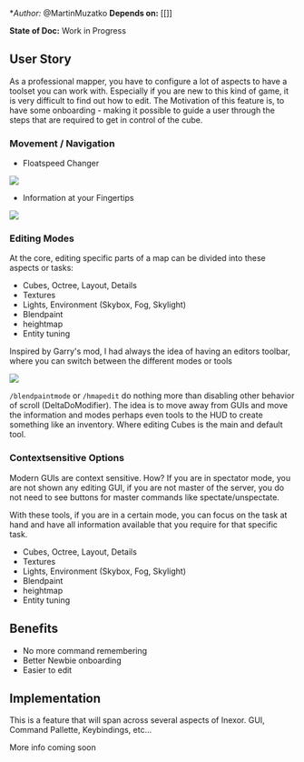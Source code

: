 **Author:* @MartinMuzatko
**Depends on:** [[]]

**State of Doc:** Work in Progress

## User Story
As a professional mapper, you have to configure a lot of aspects to have a toolset you can work with. Especially if you are new to this kind of game, it is very difficult to find out how to edit. The Motivation of this feature is, to have some onboarding - making it possible to guide a user through the steps that are required to get in control of the cube.

### Movement / Navigation
* Floatspeed Changer

![](http://i.imgur.com/4du3Ztw.png)

* Information at your Fingertips

![](http://i.imgur.com/ld7Eucb.png)

### Editing Modes

At the core, editing specific parts of a map can be divided into these aspects or tasks:

* Cubes, Octree, Layout, Details
* Textures
* Lights, Environment (Skybox, Fog, Skylight)
* Blendpaint
* heightmap
* Entity tuning

Inspired by Garry's mod, I had always the idea of having an editors toolbar, where you can switch between the different modes or tools

![](http://i.imgur.com/b85gjcV.png)

`/blendpaintmode` or `/hmapedit` do nothing more than disabling other behavior of scroll (DeltaDoModifier).
The idea is to move away from GUIs and move the information and modes perhaps even tools to the HUD to create something like an inventory. Where editing Cubes is the main and default tool.

### Contextsensitive Options

Modern GUIs are context sensitive. How? If you are in spectator mode, you are not shown any editing GUI, if you are not master of the server, you do not need to see buttons for master commands like spectate/unspectate.

With these tools, if you are in a certain mode, you can focus on the task at hand and have all information available that you require for that specific task.

* Cubes, Octree, Layout, Details
* Textures
* Lights, Environment (Skybox, Fog, Skylight)
* Blendpaint
* heightmap
* Entity tuning

## Benefits

 * No more command remembering
 * Better Newbie onboarding 
 * Easier to edit

## Implementation

This is a feature that will span across several aspects of Inexor. GUI, Command Pallette, Keybindings, etc...

More info coming soon

